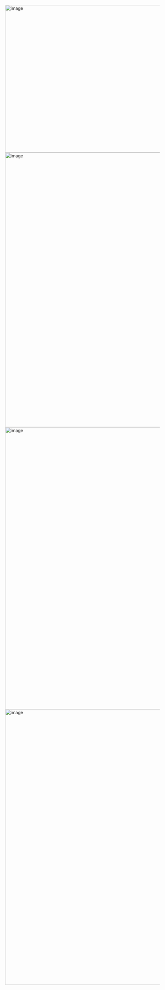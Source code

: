 <img width="868" height="480" alt="image" src="https://github.com/user-attachments/assets/a3a4bc90-c1df-45c9-8490-aa1f12d73c7d" />

<img width="844" height="894" alt="image" src="https://github.com/user-attachments/assets/26c7765f-4667-4a3d-bfe9-9b404d2de30d" />

<img width="595" height="918" alt="image" src="https://github.com/user-attachments/assets/d50c0e73-7d3d-4851-b8b4-be13f99f045d" />

<img width="567" height="897" alt="image" src="https://github.com/user-attachments/assets/b2db83ba-1ed1-40d0-bc1a-83456afebf3d" />
